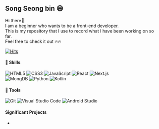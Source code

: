 ## Song Seong bin 😄
Hi there👋 <br>
I am a beginner who wants to be a front-end developer.<br>
This is my repository that I use to record what I have been working on so far.<br>
Feel free to check it out 🔥🔥

[![Hits](https://hits.seeyoufarm.com/api/count/incr/badge.svg?url=https%3A%2F%2Fgithub.com%2Fgjbae1212%2FRoniebin&count_bg=%23FAD4D4&title_bg=%23F28B84&icon=&icon_color=%23E7E7E7&title=hits&edge_flat=false)](https://hits.seeyoufarm.com)

#### 💪 Skills 
![HTML5](https://img.shields.io/badge/HTML5-E34F26.svg?&style=for-the-badge&logo=HTML5&logoColor=white)
![CSS3](https://img.shields.io/badge/CSS3-1572B6.svg?&style=for-the-badge&logo=HTML5&logoColor=white)
![JavaScript](https://img.shields.io/badge/JavaScript-F7DF1E.svg?&style=for-the-badge&logo=HTML5&logoColor=white)
![React](https://img.shields.io/badge/React-61DAFB.svg?&style=for-the-badge&logo=HTML5&logoColor=white)
![Next.js](https://img.shields.io/badge/Next.js-000000.svg?&style=for-the-badge&logo=HTML5&logoColor=white)<br>
![MongDB](https://img.shields.io/badge/MongoDB-47A248.svg?&style=for-the-badge&logo=HTML5&logoColor=white)
![Python](https://img.shields.io/badge/Python-3776AB.svg?&style=for-the-badge&logo=HTML5&logoColor=white)
![Kotlin](https://img.shields.io/badge/Kotlin-7F52FF.svg?&style=for-the-badge&logo=HTML5&logoColor=white)

#### 💪 Tools
![Git](https://img.shields.io/badge/Git-F05032.svg?&style=for-the-badge&logo=HTML5&logoColor=white)
![Visual Studio Code](https://img.shields.io/badge/Visual%20Studio%20Code-007ACC.svg?&style=for-the-badge&logo=Visual%20Studio%20Code&logoColor=white)
![Android Studio](https://img.shields.io/badge/Android%20Studio-3DDC84.svg?&style=for-the-badge&logo=Android%20Studio&logoColor=white)

#### Significant Projects
- 

<!--
**Roniebin/Roniebin** is a ✨ _special_ ✨ repository because its `README.md` (this file) appears on your GitHub profile.

Here are some ideas to get you started:

- 🔭 I’m currently working on ...
- 🌱 I’m currently learning ...
- 👯 I’m looking to collaborate on ...
- 🤔 I’m looking for help with ...
- 💬 Ask me about ...
- 📫 How to reach me: ...
- 😄 Pronouns: ...
- ⚡ Fun fact: ...
-->
